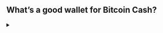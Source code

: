 ## What’s a good wallet for Bitcoin Cash?
<details><summary></summary>

Keeping Bitcoin Cash or any other cryptocurrencies on an exchange is generally frowned upon. There are many Bitcoin Cash wallets available and choosing a wallet depends on your needs. The consensus is that [Electron Cash](https://electroncash.org/) for desktop is the most versatile Bitcoin Cash wallet for power users. Many Bitcoin Cash users believe that the [bitcoin.com wallet](https://wallet.bitcoin.com/) is the most user-friendly wallet for mobile. [Bitcoincash.org](https://bitcoincash.org/#wallets) lists several wallets, including hardware wallets for increased security and multi-coin wallets for heavy cryptocurrency users. Users deciding on a wallet should experiment with several using small amounts of Bitcoin Cash to decide which works best for them. Users should always back up their seed phrases.

</details>
